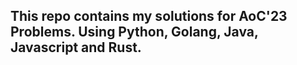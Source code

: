 ## This repo contains my solutions for AoC'23 Problems. Using Python, Golang, Java, Javascript and Rust.
